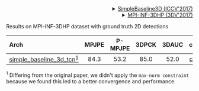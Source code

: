 <!-- [ALGORITHM] -->

<details>
<summary align="right"><a href="http://openaccess.thecvf.com/content_iccv_2017/html/Martinez_A_Simple_yet_ICCV_2017_paper.html">SimpleBaseline3D (ICCV'2017)</a></summary>

```bibtex
@inproceedings{martinez_2017_3dbaseline,
  title={A simple yet effective baseline for 3d human pose estimation},
  author={Martinez, Julieta and Hossain, Rayat and Romero, Javier and Little, James J.},
  booktitle={ICCV},
  year={2017}
}
```

</details>

<!-- [DATASET] -->

<details>
<summary align="right"><a href="https://ieeexplore.ieee.org/abstract/document/8374605/">MPI-INF-3DHP (3DV'2017)</a></summary>

```bibtex
@inproceedings{mono-3dhp2017,
  author = {Mehta, Dushyant and Rhodin, Helge and Casas, Dan and Fua, Pascal and Sotnychenko, Oleksandr and Xu, Weipeng and Theobalt, Christian},
  title = {Monocular 3D Human Pose Estimation In The Wild Using Improved CNN Supervision},
  booktitle = {3D Vision (3DV), 2017 Fifth International Conference on},
  url = {http://gvv.mpi-inf.mpg.de/3dhp_dataset},
  year = {2017},
  organization={IEEE},
  doi={10.1109/3dv.2017.00064},
}
```

</details>

Results on MPI-INF-3DHP dataset with ground truth 2D detections

| Arch | MPJPE | P-MPJPE | 3DPCK | 3DAUC | ckpt | log |
| :--- | :---: | :---: | :---: | :---: | :---: | :---: |
| [simple_baseline_3d_tcn<sup>1</sup>](configs/body/3d_kpt_sview_rgb_img/pose_lift/mpi_inf_3dhp/simplebaseline3d_mpi-inf-3dhp.py) | 84.3 | 53.2 | 85.0 | 52.0 | [ckpt](https://download.openmmlab.com/mmpose/body3d/simple_baseline/simplebaseline3d_mpi-inf-3dhp-b75546f6_20210603.pth) | [log](https://download.openmmlab.com/mmpose/body3d/simplebaseline3d/simplebaseline3d_mpi-inf-3dhp_20210603.log.json) |

<sup>1</sup> Differing from the original paper, we didn't apply the `max-norm constraint` because we found this led to a better convergence and performance.
